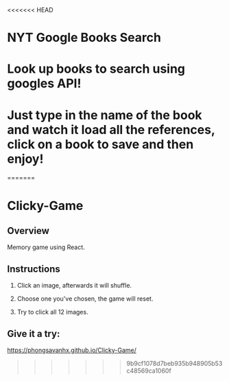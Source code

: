<<<<<<< HEAD
# NYT Google Books Search

# Look up books to search using googles API!

# Just type in the name of the book and watch it load all the references, click on a book to save and then enjoy!
=======
# Clicky-Game

## Overview

Memory game using React.


## Instructions
1. Click an image, afterwards it will shuffle.

2. Choose one you've chosen, the game will reset.

3. Try to click all 12 images.

## Give it a try:

https://phongsavanhx.github.io/Clicky-Game/
>>>>>>> 9b9cf1078d7beb935b948905b53c48569ca1060f

